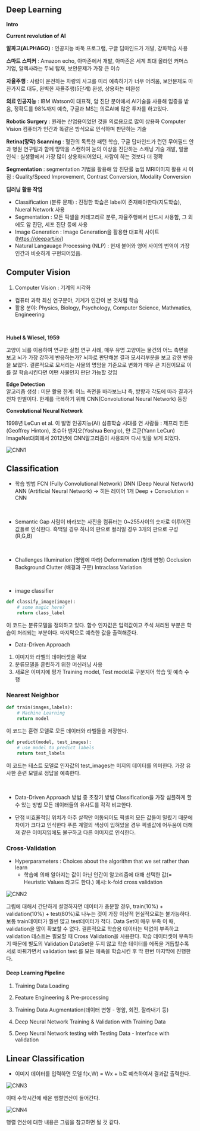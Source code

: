 ## Deep Learning

**Intro**

**Current revolution of AI**

**알파고(ALPHAGO)** : 인공지능 바둑 프로그램, 구글 딥마인드가 개발, 강화학습 사용

**스마트 스피커** : Amazon echo, 아마존에서 개발, 아마존은 세계 최대 올라인 커머스 기업, 알렉사라는 두뇌 탑재, 보안문제가 가장 큰 이슈

**자율주행** : 사람이 운전하는 차량의 사고를 미리 예측하기가 너무 어려움, 보안문제도 마찬가지로 대두, 완벽한 자율주행(5단계) 완성, 상용화는 미완성

**의료 인공지능** : IBM Watson이 대표적, 암 진단 분야에서 AI기술을 사용해 입증을 받음, 정확도를 98%까지 예측, 구글과 MS는 의료AI에 많은 투자를 하고있다.

**Robotic Surgery** : 원래는 산업용이었던 것을 의료용으로 많이 상용화
Computer Vision 컴퓨터가 인간과 똑같은 방식으로 인식하며 판단하는 기술

**Retina(망막) Scanning** : 혈관의 독특한 패턴 학습, 구글 답마인드가 런던 무어필드 안과 병원 연구팀과 함께 망막을 스캔하여 눈의 이상을 진단하는 스캐닝 기술 개발,
얼굴 인식 : 실생활에서 가장 많이 상용화되어있다, 사람이 하는 것보다 더 정확

**Segmentation** : segmentation 기법을 활용해 암 진단률 높임
MRI이미지 활용 시 이점 : Quality/Speed Improvement, Contrast Conversion, Modality Conversion

**딥러닝 활용 작업**
- Classification (분류 문제) : 진정한 학습은 label이 존재해야한다(지도학습), Nueral Network 사용
- Segmentation : 모든 픽셀을 카테고리로 분류, 자율주행에서 반드시 사용함, 그 외에도 암 진단, 세포 진단 등에 사용
- Image Generation : Image Generation을 활용한 대표적 사이트 (https://deepart.io/)
- Natural Langauage Processing (NLP) : 현재 불어와 영어 사이의 번역이 가장 인간과 비슷하게 구현되어있음.

## Computer Vision

1. Computer Vision : 기계의 시각화

- 컴퓨터 과학 최신 연구분야, 기계가 인간이 본 것처럼 학습
- 활용 분야: Physics, Biology, Psychology, Computer Science, Mathmatics, Engineering

<br>

**Hubel & Wiesel, 1959**

고양이 뇌를 이용하여 연구한 실험 연구 사례, 매우 유명
고양이는 물건의 어느 측면을 보고 뇌가 가장 강하게 반응하는가? 뇌파로 판단해본 결과 모서리부분을 보고 강한 반응을 보였다.
결론적으로 모서리는 사물의 명암을 기준으로 변화가 매우 큰 지점이므로 이를 잘 학습시킨다면 어떤 사물인지 판단 가능할 것임


**Edge Detection**<br> 알고리즘 생성 : 미분 활용
한계: 어느 측면을 바라보느냐 즉, 방향과 각도에 따라 결과가 천차 만별이다.
한계를 극복하기 위해 CNN(Convolutional Neural Network) 등장

**Convolutional Neural Network**

1998년 LeCun et al. 이 발명
인공지능(AI) 심층학습 시대를 연 사람들 : 제프리 힌튼(Geoffrey Hinton), 조슈아 벤지오(Yoshua Bengio), 얀 르쿤(Yann LeCun)
ImageNet대회에서 2012년에 CNN알고리즘이 사용되며 다시 빛을 보게 되었다.

![CNN1](./img/CNN1.png)

## Classification

- 학습 방법
FCN (Fully Convolutional Network)
DNN (Deep Neural Network)
ANN (Artificial Neural Network) -> 히든 레이어 1개
Deep + Convolution = CNN 

<br>

- Semantic Gap
사람이 바라보는 사진을 컴퓨터는 0~255사이의 숫자로 이루어진 값들로 인식한다.
흑백일 경우 하나의 판으로 컬러일 경우 3개의 판으로 구성
(R,G,B)

<br>

- Challenges
Illumination (명암에 따라)
Deformmation (형태 변형)
Occlusion
Background Clutter (배경과 구분)
Intraclass Variation

<br>

- image classifier

``` python
def classify_image(image):
    # some magic here?
    return class_label
```

이 코드는 분류모델을 정의하고 있다. 함수 인자값은 입력값이고 주석 처리된 부분은 학습이 처리되는 부분이다. 마지막으로 예측한 값을 출력해준다.

- Data-Driven Approach

1. 이미지와 라벨의 데이터셋을 확보
2. 분류모델을 훈련하기 위한 머신러닝 사용
3. 새로운 이미지에 평가
Training model, Test model로 구분지어 학습 및 예측 수행

### Nearest Neighbor

``` python
def train(images,labels):
    # Machine Learning
    return model
```

이 코드는 훈련 모델로 모든 데이터와 라벨들을 저장한다.

``` python
def predict(model, test_images):
    # use model to predict labels
    return test_labels
```

이 코드는 테스트 모델로 인자값의 test_images는 미지의 데이터를 의미한다.
가장 유사한 훈련 모델로 정답을 예측한다.

<br>

- Data-Driven Approach 방법 중 초창기 방법
Classification을 가장 심플하게 할 수 있는 방법
모든 데이터들의 유사도를 각각 비교한다.

- 단점
비효율적임
위치가 아주 살짝만 이동되어도 픽셀의 모든 값들이 밀렸기 때문에 차이가 크다고 인식한다
푸른 계열의 색상이 입혀있을 경우 픽셀값에 어두움이 더해져 같은 이미지임에도 불구하고 다른 이미지로 인식한다.

### Cross-Validation

- Hyperparameters : Choices about the algorithm that we set rather than learn
    - 학습에 의해 알아지는 값이 아닌 인간이 알고리즘에 대해 선택한 값(= Heuristic Values 라고도 한다.)
예시: k-fold cross validation

![CNN2](./img/CNN2.jpg)

그림에 대해서 간단하게 설명하자면 
데이터가 충분할 경우, train(10%) + validation(10%) + test(80%)로 나누는 것이 가장 이상적
현실적으로는 불가능하다. 보통 train데이터가 훨씬 많고 test데이터가 적다. Data Set이 매우 부족
이 때, validation을 많이 확보할 수 없다.
결론적으로 학습용 데이터는 턱없이 부족하고 validation 테스트는 필요할 때 Cross Validation을 사용한다.
학습 데이터셋이 부족하기 때문에 별도의 Validation DataSet을 두지 않고 학습 데이터를 에폭을 거듭할수록 서로 바꿔가면서
validation test 를 모든 에폭을 학습시킨 후 딱 한번 마지막에 진행한다.

#### Deep Learning Pipeline

1. Training Data Loading

2. Feature Engineering & Pre-processing 

3. Training Data Augmentation(데이터 변형 - 명암, 회전, 잘라내기 등)

4. Deep Neural Network Training & Validation with Training Data

5. Deep Neural Network testing with Testing Data - Interface with validation

## Linear Classification

- 이미지 데이터를 입력하면 모델 f(x,W) = Wx + b로 예측하여서 결과값 출력한다.

![CNN3](./img/CNN3.jpg)

이때 수학시간에 배운 행렬연산이 들어간다.

![CNN4](./img/CNN4.jpg)

행렬 연산에 대한 내용은 그림을 참고하면 될 것 같다.


